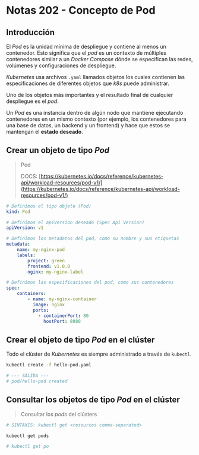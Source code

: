 # Notas 202 - Concepto de Pod

## Introducción

El *Pod* es la unidad mínima de despliegue y contiene al menos un contenedor. Esto significa que el *pod* es un contexto de múltiples contenedores similar a un *Docker Compose* dónde se especifican las redes, volúmenes y configuraciones de despliegue.

*Kubernetes* usa archivos `.yaml` llamados objetos los cuales contienen las especificaciones de diferentes objetos que *k8s* puede administrar.

Uno de los objetos más importantes y el resultado final de cualquier despliegue es el *pod*.

Un *Pod* es una instancia dentro de algún nodo que mantiene ejecutando contenedores en un mismo contexto (por ejemplo, los contenedores para una base de datos, un backend y un frontend) y hace que estos se mantengan el **estado deseado**.

## Crear un objeto de tipo *Pod*

> Pod 
>
> DOCS: [https://kubernetes.io/docs/reference/kubernetes-api/workload-resources/pod-v1/](https://kubernetes.io/docs/reference/kubernetes-api/workload-resources/pod-v1/)

```yaml
# Definimos el tipo objeto (Pod)
kind: Pod

# Definimos el apiVersion deseado (Spec Api Version)
apiVersion: v1

# Definimos los metadatos del pod, como su nombre y sus etiquetas
metadata:
    name: my-nginx-pod
    labels:
        project: green
        frontend: v1.0.0
        nginx: my-nginx-label

# Definimos las especificaciones del pod, como sus contenedores
spec:
    containers:
        - name: my-nginx-container
          image: nginx
          ports:
            - containerPort: 80
              hostPort: 8080
```

## Crear el objeto de tipo *Pod* en el clúster

Todo el clúster de *Kubernetes* es siempre administrado a través de `kubectl`.

```bash
kubectl create -f hello-pod.yaml

# --- SALIDA ---
# pod/hello-pod created
```

## Consultar los objetos de tipo *Pod* en el clúster

> Consultar los *pods* del clústers

```bash
# SINTAXIS: kubectl get <resources comma-separated>

kubectl get pods

# kubectl get po
```
